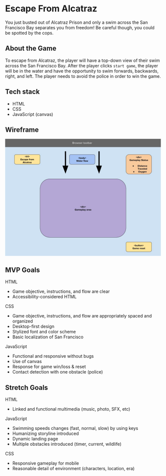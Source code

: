 # Escape From Alcatraz

You just busted out of Alcatraz Prison and only a swim across the San Francisco Bay separates you from freedom! Be careful though, you could be spotted by the cops.

## About the Game 
To escape from Alcatraz, the player will have a top-down view of their swim across the San Francisco Bay. After the player clicks ``` start game ```, the player will be in the water and have the opportunity to swim forwards, backwards, right, and left. The player needs to avoid the police in order to win the game.

## Tech stack
* HTML
* CSS
* JavaScript (canvas)

## Wireframe
![Wireframe](./Wireframe_%20Escape-From-Alcatraz%202023-03-16.jpg)

## MVP Goals

HTML 
* Game objective, instructions, and flow are clear
* Accessibility-considered HTML

CSS
* Game objective, instructions, and flow are appropriately spaced and organized
* Desktop-first design
* Stylized font and color scheme 
* Basic localization of San Francisco

JavaScript
* Functional and responsive without bugs
* Use of canvas
* Response for game win/loss & reset 
* Contact detection with one obstacle (police)

## Stretch Goals

HTML
* Linked and functional multimedia (music, photo, SFX, etc)

JavaScript
* Swimming speeds changes (fast, normal, slow) by using keys
* Humanizing storyline introduced
* Dynamic landing page 
* Multiple obstacles introduced (timer, current, wildlife)


CSS
* Responsive gameplay for mobile
* Reasonable detail of environment (characters, location, era)